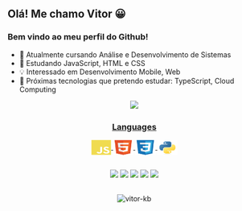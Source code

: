 ## Olá! Me chamo Vitor 😀
<div>
<h3>Bem vindo ao meu perfil do Github!</h3>
</div>

- 🔭 Atualmente cursando Análise e Desenvolvimento de Sistemas
- 🌱 Estudando JavaScript, HTML e CSS
- 💡 Interessado em Desenvolvimento Mobile, Web
- 🎯 Próximas tecnologias que pretendo estudar: TypeScript, Cloud Computing

<div align="center">
  <a href="https://github.com/vitor-kb">
  <img height="180em" src="https://github-readme-stats.vercel.app/api?username=vitor-kb&show_icons=true&theme=tokyonight&include_all_commits=true&count_private=true"/>
</div>
  <div align="center">
  <h3>Languages</h3>
  <img align="center" alt="Vitor-Js" height="30" width="40" src="https://raw.githubusercontent.com/devicons/devicon/master/icons/javascript/javascript-plain.svg">
  <img align="center" alt="Vitor-HTML" height="30" width="40" src="https://raw.githubusercontent.com/devicons/devicon/master/icons/html5/html5-original.svg">
  <img align="center" alt="Vitor-CSS" height="30" width="40" src="https://raw.githubusercontent.com/devicons/devicon/master/icons/css3/css3-original.svg">
  <img align="center" alt="Vitor-Python" height="30" width="40" src="https://raw.githubusercontent.com/devicons/devicon/master/icons/python/python-original.svg">
</div>

##
  <div align="center"> 
  <a href="https://www.instagram.com/vitao_kb/" target="_blank"><img src="https://img.shields.io/badge/Instagram-E4405F?style=for-the-badge&logo=instagram&logoColor=white" target="_blank"></a>
 	<a href="https://www.twitch.tv/sh4dows1" target="_blank"><img src="https://img.shields.io/badge/Twitch-9146FF?style=for-the-badge&logo=twitch&logoColor=white" target="_blank"></a>
  <a href = "mailto:vitorbassani1@gmail.com"><img src="https://img.shields.io/badge/-Gmail-%23333?style=for-the-badge&logo=gmail&logoColor=white" target="_blank"></a>
  <a href="https://www.linkedin.com/in/vitor-kawamura-bassani-1b2a2b190/" target="_blank"><img src="https://img.shields.io/badge/-LinkedIn-%230077B5?style=for-the-badge&logo=linkedin&logoColor=white" target="_blank"></a>
  <a href="https://github.com/vitor-kb?tab=followers"><img height="28" src="https://img.shields.io/github/followers/vitor-kb.svg?style=social&label=Follow&maxAge=2592000" target="_blank"></a>
</div>

##
  <p align="center"> <img src="https://komarev.com/ghpvc/?username=vitor-kb&label=Profile%20views&color=0e75b6&style=flat" alt="vitor-kb"/> </p>
